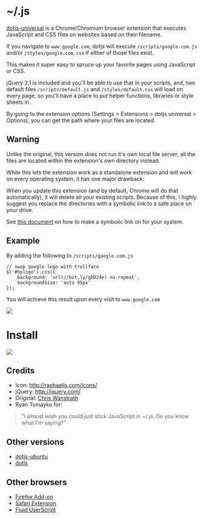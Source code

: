 # ~/.js

[dotjs-universal](https://github.com/p3lim/dotjs-universal) is a Chrome/Chromium browser extension that executes JavaScript and CSS files on websites based on their filename.

If you navigate to `www.google.com`, dotjs will execute `/scripts/google.com.js` and/or `/styles/google.com.css` if either of those files exist.

This makes it super easy to spruce up your favorite pages using JavaScript or CSS.

jQuery 2.1 is included and you'll be able to use that in your scripts, and, two default files `/scripts/default.js` and `/styles/default.css` will load on every page, so you'll have a place to put helper functions, libraries or style sheets in.

By going to the extension options (Settings > Extensions > dotjs universal > Options), you can get the path where your files are located.

## Warning

Unlike the original, this version does not run it's own local file server, all the files are located within the extension's own directory instead.

While this lets the extension work as a standalone extension and will work on every operating system, it has one major drawback:

When you update this extension (and by default, Chrome will do that automatically), it will delete all your existing scripts.
Because of this, I *highly* suggest you replace the directories with a symbolic link to a safe place on your drive.

See [this document](https://github.com/p3lim/dotjs-universal/blob/master/SYMLINKS.md) on how to make a symbolic link on for your system.

## Example

By adding the following to `/scripts/google.com.js`

    // swap google logo with trollface
    $('#hplogo').css({
        background: 'url(//bit.ly/ghD24e) no-repeat',
        backgroundSize: 'auto 95px'
    });

You will achieve this result upon every visit to `www.google.com`

![](http://i.imgur.com/vZ3aIT5.png)

# Install

[<img src='https://developer.chrome.com/webstore/images/ChromeWebStore_BadgeWBorder_v2_206x58.png'>](http://bit.ly/dotjs-universal)

## Credits

- Icon: <http://raphaeljs.com/icons/>
- jQuery: <http://jquery.com/>
- Original: [Chris Wanstrath](https://github.com/defunkt)
- Ryan Tomayko for:

> "I almost wish you could just stick JavaScript in ~/.js. Do you know what I'm saying?"

## Other versions

- [dotjs-ubuntu](https://github.com/glenbot/dotjs-ubuntu)
- [dotjs](https://github.com/defunkt/dotjs)

## Other browsers

- [Firefox Add-on](https://github.com/rlr/dotjs-addon)
- [Safari Extension](https://github.com/wfarr/dotjs.safariextension)
- [Fluid UserScript](https://github.com/sj26/dotjs-fluid)
